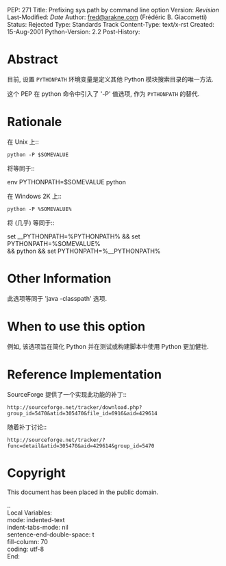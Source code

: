 
PEP: 271
Title: Prefixing sys.path by command line option
Version: $Revision$
Last-Modified: $Date$
Author: fred@arakne.com (Frédéric B. Giacometti)
Status: Rejected
Type: Standards Track
Content-Type: text/x-rst
Created: 15-Aug-2001
Python-Version: 2.2
Post-History:


Abstract
========

目前, 设置 ``PYTHONPATH`` 环境变量是定义其他 Python 模块搜索目录的唯一方法.

这个 PEP 在 python 命令中引入了 '-P' 值选项, 作为 ``PYTHONPATH`` 的替代.


Rationale
=========

在 Unix 上::

    python -P $SOMEVALUE

将等同于::

   env PYTHONPATH=$SOMEVALUE python

在 Windows 2K 上::

    python -P %SOMEVALUE%

将 (几乎) 等同于::

   set __PYTHONPATH=%PYTHONPATH% && set PYTHONPATH=%SOMEVALUE%\
      && python && set PYTHONPATH=%__PYTHONPATH%


Other Information
=================

此选项等同于 'java -classpath' 选项.


When to use this option
=======================

例如, 该选项旨在简化 Python 并在测试或构建脚本中使用 Python 更加健壮.


Reference Implementation
========================

SourceForge 提供了一个实现此功能的补丁::

    http://sourceforge.net/tracker/download.php?group_id=5470&atid=305470&file_id=6916&aid=429614

随着补丁讨论::

    http://sourceforge.net/tracker/?func=detail&atid=305470&aid=429614&group_id=5470


Copyright
=========

This document has been placed in the public domain.



..  
  Local Variables:  
  mode: indented-text  
  indent-tabs-mode: nil  
  sentence-end-double-space: t  
  fill-column: 70  
  coding: utf-8  
  End:  
